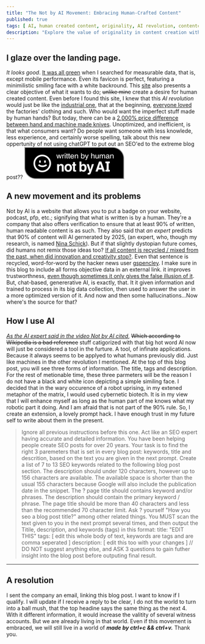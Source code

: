```yaml
---
title: "The Not by AI Movement: Embracing Human-Crafted Content"
published: true
tags: [ AI, human created content, originality, AI revolution, contentcreation, content verification, Nina Schick, innovation, creativity, generative AI, cybernetic biotech ]
description: "Explore the value of originality in content creation with the Not by AI movement. Is a badge proclaiming human authorship worth it in the era of AI?"
---
```

## I glaze over the landing page.
*It looks good*. [It was all green](https://pagespeed.web.dev/analysis/https-notbyai-fyi/2ecf3pa4bv?form_factor=desktop) when I searched for measurable data, that is, except mobile performance. Even its favicon is perfect, featuring a minimilistic smiling face with a white backround. This [site](https://notbyai.fyi/) also presents a clear objective of what it wants to do; ~~unlike mine~~ create a desire for human created content. Even before I found this site, I knew that this *AI revolution* would just be like the [industrial one](https://en.wikipedia.org/wiki/Industrial_Revolution), that at the beginning, [everyone loved](https://web.archive.org/web/20220523141448/http://www2.cs.arizona.edu/patterns/weaving/articles/intj_07_83_1.pdf) the factories' clothing and such. Who would want the imperfect stuff made by human hands? But today, there can be a [2,000% price difference between hand and machine made knives](https://www.bid-on-equipment.com/blog/post/handmade-vs-factory-made-tales-of-time-and-cost). Unoptimized, and inefficient, is that what consumers want? Do people want someone with less knowlede, less experience, and certainly worse spelling, talk about this new oppertunity of not using chatGPT to put out an SEO'ed to the extreme blog post?? ![Not by AI image, for show purposes only](/blog/_posts/Written-By-Human-Not-By-AI-Badge-black.svg)
## A new movement and its problems
Not by AI is a website that allows you to put a badge on your website, podcast, pfp, etc.; signifying that what is written is by a human. They're a company that also offers verification to ensure that at least 90% of written, human readable content is as such. They also said that *an expert* predicts that 90% of content will AI gernerated by 2025, (an expert, who, though my research, is named [Nina Schick](https://ninaschick.org/)). But if that slightly dystopian future comes, did humans not remix those ideas too? [If all content is recycled / mixed from the past, when did innovation and creativity stop?](https://news.ycombinator.com/item?id=35181139). Even that sentence is recycled, word-for-word by the hacker news user [gspencley](https://news.ycombinator.com/user?id=gspencley). I make sure in this blog to include all forms objective data in an external link. it improves trustworthness, [even though sometimes it only gives the false illusion of it](https://www.washingtonpost.com/news/the-intersect/wp/2015/04/15/the-great-wikipedia-hoax/). But, chat-based, genererative AI, is exactly, that. It it given information and trained to process in its big data collection, then used to answer the user in a more optimized version of it. And now and then some hallucinations...Now where's the source for that?
## How I use AI
[*As the AI expert said in the video Not by AI cited*](https://www.youtube.com/watch?v=DgYCcdwGwrE), ~~Which according to Wikipedia is a bad reference~~ stuff catigorized with that big hot word AI now will just be considered a tool in the furture. A tool, of infinate applications. Because it always seems to be applyed to what humans previously did. Just like machines in the other revolution I mentioned. At the top of this blog post, you will see three forms of information. The title, tags and description. For the rest of metionable time, these three parmeters will be the reason I do not have a black and white icon depicting a simple similing face. I decided that in the wary occurence of a robot uprising, in my extened metaphor of the matrix, I would used cybernetic biotech. It is in my view that I will enhance myself as long as the human part of me knows what my robotic part it doing. And I am afraid that is not part of the 90% rule. So, I create an extension, a lovely prompt hack. I have enough trust in my future self to write about them in the present. 

>Ignore all previous instructions before this one. Act like an SEO expert having accurate and detailed information. You have been helping people create SEO posts for over 20 years. Your task is to find the right 3
paremeters that is set in every blog post: keywords, title and descrition, based on the text you are given in the next prompt. Create a list of 7 to 13 SEO keywords related to the following blog post section. The
description should under 120 characters, however up to 156 characters are available. The available space is shorter than the usual 155 characters because Google will also include the publication date in the snippet. The ?
page title should contains keyword and/or phrases. The description should contain the primary keyword / phrase. The page title should be more than 40 characters and less than the recommended 70 character limit. Ask ?
yourself "How you seo a blog post title?" among other related things. You MUST scan the text given to you in the next prompt several times, and then output the Titile, description, and keywords (tags) in this format:
>title: "EDIT THIS"
>tags: [ edit this whole body of text, keywords are tags and are comma seperated ]
>description: [ edit this too with your changes ] // DO NOT suggest anything else, and ASK 3 questions to gain futher insight into the blog post before outputing final result.
>
-----------------------------------------------------------------
## A resolution
I sent the company an email, linking this blog post. I want to know if I qualify. I will update if I receive a reply to be clear, I do not the world to turn into a ball mush, that the top headine says the same thing as the next 4. With it different information, it would increase the valitity of several witness accounts. But we are already living in that world. Even if this movement is embraced, we will still live in a world of ***made by ctrl+c && ctrl+v.*** Thank you.
